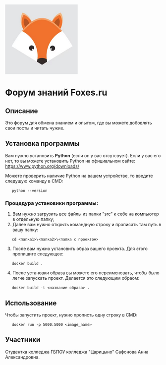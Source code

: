 !["Форум знаний Foxes.ru"](src\fproject\static\pictures\fox.png)
# Форум знаний Foxes.ru
 ## Описание
 
 Это форум для обмена знанием и опытом, где вы можете добовлять свои посты и читать чужие.

## Установка программы
 Вам нужно установить **Python** (если он у вас отсутсвует). Если у вас его нет, то вы можете установить Python на официальном сайте: https://www.python.org/downloads/

Можете проверить наличие Python на вашем устройстве, то введите следущую команду в CMD:

 ```
    python --version
 ```
 
 ### Процедура установики программы:

 1. Вам нужно загрузить все файлы из папки "src" к себе на компьютер в отдельную папку;
 2. Далее вам нужно открыть командную строку и прописать там путь в вашу папку:
 ```
    cd <папка1>\<папка2>\<папка с проектом>
 ```
 3. После вам нужно установить образ вашего проекта. Для этого пропишите следующее:
 ```
    docker build .
 ```
 4. После установки образа вы можете его переименовать, чтобы было легче запускать проект. Делается это следующим обраом:
 ```
    docker build -t <название образа> .
 ```

 ## Использование
 Чтобы запустить проект, нужно прописть одну строку в CMD:
 ```
    docker run -p 5000:5000 <image_name>
 ```
 ## Участники
 Студентка колледжа ГБПОУ колледжа "Царицыно" Сафонова Анна Александровна.